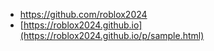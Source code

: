 - https://github.com/roblox2024
- [https://roblox2024.github.io](https://roblox2024.github.io/p/sample.html)
